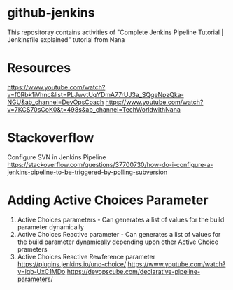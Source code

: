 # github-jenkins
This repositoray contains activities of "Complete Jenkins Pipeline Tutorial | Jenkinsfile explained" tutorial from Nana
# Resources
https://www.youtube.com/watch?v=f0Rbk1iVhnc&list=PLJwvtUqYDmA77rUJ3a_SQgeNpzQka-NGU&ab_channel=DevOpsCoach
https://www.youtube.com/watch?v=7KCS70sCoK0&t=498s&ab_channel=TechWorldwithNana

# Stackoverflow
Configure SVN in Jenkins Pipeline
https://stackoverflow.com/questions/37700730/how-do-i-configure-a-jenkins-pipeline-to-be-triggered-by-polling-subversion

# Adding Active Choices Parameter
1. Active Choices parameters - Can generates a list of values for the build parameter dynamically
2. Active Choices Reactive parameter - Can generates a list of values for the build parameter dynamically depending upon other Active Choice prameters
3. Active Choices Reactive Rewference parameter
https://plugins.jenkins.io/uno-choice/
https://www.youtube.com/watch?v=iqb-UxC1MDo
https://devopscube.com/declarative-pipeline-parameters/

